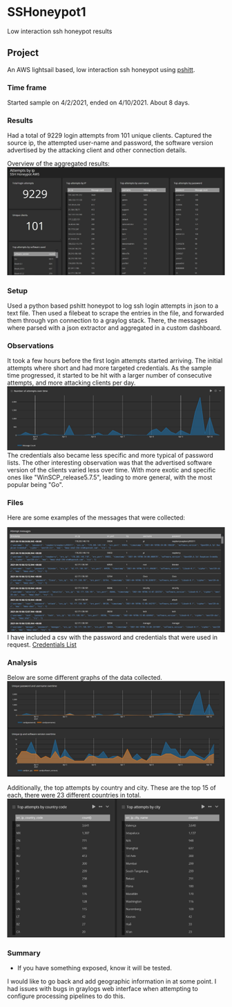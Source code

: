 # SSHoneypot1
Low interaction ssh honeypot results


## Project
An AWS lightsail based, low interaction ssh honeypot using [pshitt](https://github.com/regit/pshitt).

### Time frame 
Started sample on 4/2/2021, ended on 4/10/2021.  About 8 days.

### Results
Had a total of 9229 login attempts from 101 unique clients.   Captured the source ip, the attempted user-name and password, the software version advertised by the attacking client and other connection details.

Overview of the aggregated results:
![Overview of the aggregated results](https://github.com/jLevere/SSHoneypot1/blob/main/DashboardOverview.jpg)

### Setup
Used a python based pshitt honeypot to log ssh login attempts in json to a text file. Then used a filebeat to scrape the entries in the file, and forwarded them through vpn connection to a graylog stack.  There, the messages where parsed with a json extractor and aggregated in a custom dashboard.


### Observations
It took a few hours before the first login attempts started arriving.  The initial attempts where short and had more targeted credentials.  As the sample time progressed, it started to be hit with a larger number of consecutive attempts, and more attacking clients per day. 
![Attempts by time](https://github.com/jLevere/SSHoneypot1/blob/main/AttemptsOverTime.jpg)
 The credentials also became less specific and more typical of password lists.  The other interesting observation was that the advertised software version of the clients varied less over time.  With more exotic and specific ones like "WinSCP_release5.7.5", leading to more general, with the most popular being "Go".


### Files
Here are some examples of the messages that were collected:

![Here are some examples of the messages that were collected](https://github.com/jLevere/SSHoneypot1/blob/main/ExamplesOfAttemptMessages.jpg)
I have included a csv with the password and credentials that were used in request. [Credentials List](https://github.com/jLevere/SSHoneypot1/blob/main/AttemptedCredentials.csv)

### Analysis

Below are some different graphs of the data collected.
![Some relations of unique values over time](https://github.com/jLevere/SSHoneypot1/blob/main/SomeStats1.jpg)

Additionally, the top attempts by country and city.  These are the top 15 of each, there were 23 different countries in total.
![Countries and cities](https://github.com/jLevere/SSHoneypot1/blob/main/GeoLocationResults.jpg)


### Summary
- If you have something exposed, know it will be tested.

I would like to go back and add geographic information in at some point.  I had issues with bugs in graylogs web interface when attempting to configure processing pipelines to do this.